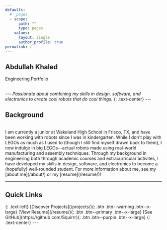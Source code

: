 ```yaml
---
defaults:
  # _pages
  - scope:
      path: ""
      type: pages
    values:
      layout: single
      author_profile: true
permalink: /
---
```

<section class="hero">
  <div class="overlay"></div>
  <div class="hero-content">
    <h1 style="text-size: 100px;">Abdullah Khaled</h1>
    <p>Engineering Portfolio</p>
  </div>
</section>
<br>
---
<i>Passionate about combining my skills in design, software, and electronics to create cool robots that do cool things.</i>
{: .text-center}
---
<h2>Background</h2>
<br>
I am currently a junior at Wakeland High School in Frisco, TX, and have been working with robots since I was in kindergarten. While I don't play with LEGOs as much as I used to (though I still find myself drawn back to them), I now indulge in big LEGOs—actual robots made using real-world manufacturing and assembly techniques.
Through my background in engineering both through academic courses and extracurricular activites, I have developed my skills in design, software, and electronics to become a (hopefully) well-rounded student. For more information about me, see my [about me](/about/) or my [resume](/resume/)!

---
<h2>Quick Links</h2>
{: .text-left}
[Discover Projects](/projects/){: .btn .btn--warning .btn--x-large}
[View Resume](/resume/){: .btn .btn--primary .btn--x-large}
[See GitHub](https://github.com/Squirrr){: .btn .btn--purple .btn--x-large}
{: .text-center}
---